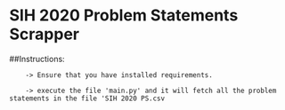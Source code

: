 # SIH 2020 Problem Statements Scrapper


##Instructions:

        -> Ensure that you have installed requirements.
        
        -> execute the file 'main.py' and it will fetch all the problem statements in the file 'SIH 2020 PS.csv
    
